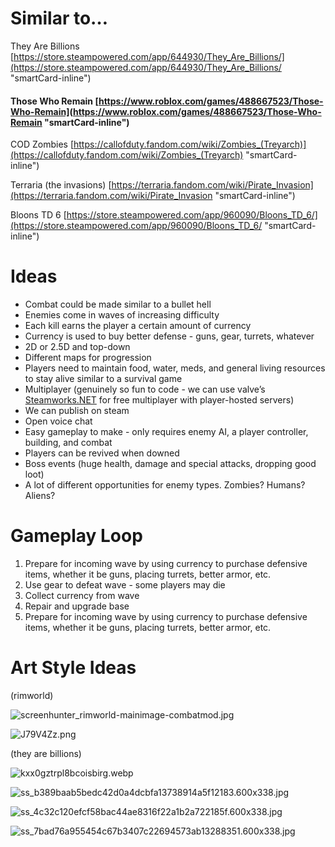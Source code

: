 # **Similar to…**

They Are Billions [https://store.steampowered.com/app/644930/They_Are_Billions/](https://store.steampowered.com/app/644930/They_Are_Billions/ "smartCard-inline")

#### Those Who Remain [https://www.roblox.com/games/488667523/Those-Who-Remain](https://www.roblox.com/games/488667523/Those-Who-Remain "smartCard-inline")

COD Zombies [https://callofduty.fandom.com/wiki/Zombies_(Treyarch)](https://callofduty.fandom.com/wiki/Zombies_(Treyarch) "smartCard-inline")

Terraria (the invasions) [https://terraria.fandom.com/wiki/Pirate_Invasion](https://terraria.fandom.com/wiki/Pirate_Invasion "smartCard-inline")

Bloons TD 6 [https://store.steampowered.com/app/960090/Bloons_TD_6/](https://store.steampowered.com/app/960090/Bloons_TD_6/ "smartCard-inline")

# **Ideas**

- Combat could be made similar to a bullet hell
- Enemies come in waves of increasing difficulty
- Each kill earns the player a certain amount of currency
- Currency is used to buy better defense - guns, gear, turrets, whatever
- 2D or 2.5D and top-down
- Different maps for progression
- Players need to maintain food, water, meds, and general living resources to stay alive similar to a survival game
- Multiplayer (genuinely so fun to code - we can use valve’s [Steamworks.NET](http://Steamworks.NET "‌") for free multiplayer with player-hosted servers)
- We can publish on steam
- Open voice chat
- Easy gameplay to make - only requires enemy AI, a player controller, building, and combat
- Players can be revived when downed
- Boss events (huge health, damage and special attacks, dropping good loot)
- A lot of different opportunities for enemy types. Zombies? Humans? Aliens?

# **Gameplay Loop**

1. Prepare for incoming wave by using currency to purchase defensive items, whether it be guns, placing turrets, better armor, etc.
2. Use gear to defeat wave - some players may die
3. Collect currency from wave
4. Repair and upgrade base
5. Prepare for incoming wave by using currency to purchase defensive items, whether it be guns, placing turrets, better armor, etc.

# **Art Style Ideas**

(rimworld)

![screenhunter\_rimworld-mainimage-combatmod.jpg](https://trello.com/1/cards/66653fa83d4eaa22a53cb4a1/attachments/66653fb87f4b71fba7910a73/download/screenhunter_rimworld-mainimage-combatmod.jpg)

![J79V4Zz.png](https://trello.com/1/cards/66653fa83d4eaa22a53cb4a1/attachments/66653fca13f1ae7a215cc043/download/J79V4Zz.png)

(they are billions)

![kxx0gztrpl8bcoisbirg.webp](https://trello.com/1/cards/66653fa83d4eaa22a53cb4a1/attachments/6665438b3d2d36b336ce3232/download/kxx0gztrpl8bcoisbirg.webp)

![ss\_b389baab5bedc42d0a4dcbfa13738914a5f12183.600x338.jpg](https://trello.com/1/cards/66653fa83d4eaa22a53cb4a1/attachments/666543ac7183751cb5818be7/download/ss_b389baab5bedc42d0a4dcbfa13738914a5f12183.600x338.jpg)

![ss\_4c32c120efcf58bac44ae8316f22a1b2a722185f.600x338.jpg](https://trello.com/1/cards/66653fa83d4eaa22a53cb4a1/attachments/666543b42eb5cca5352b1ff9/download/ss_4c32c120efcf58bac44ae8316f22a1b2a722185f.600x338.jpg)

![ss\_7bad76a955454c67b3407c22694573ab13288351.600x338.jpg](https://trello.com/1/cards/66653fa83d4eaa22a53cb4a1/attachments/666543c6ba6c6524ff854d39/download/ss_7bad76a955454c67b3407c22694573ab13288351.600x338.jpg)